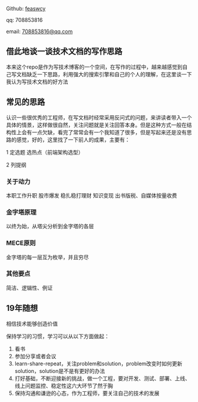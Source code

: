 
Github: [feaswcy](http://github.com/feaswcy)

qq: 708853816

email: 708853816@qq.com

## 借此地谈一谈技术文档的写作思路
本来这个repo是作为写技术博客的一个空间，在写作的过程中，越来越感觉到自己写文档缺乏一下思路，利用强大的搜索引擎和自己的个人的理解，在这里谈一下我认为写技术文档的好方法


## 常见的思路
认识一些很优秀的工程师，在写文档时经常采用反问式的问题，来讲读者带入一个具体的情景，这样做很自然，关注问题就是关注回答本身。但是这种方式一般在结构性上会有一点欠缺，看完了常常会有一个我知道了很多，但是写起来还是没有思路的感觉，好的，这里找了一下前人的成果，主要有：

1 定选题
选热点（前端架构选型）


2 列提纲



### 关于动力
本职工作升职
股市爆发
稳扎稳打理财
知识变现
出书版税、自媒体按量收费

### 金字塔原理
以终为始，从塔尖分析到金字塔的各层

### MECE原则
金字塔的每一层互为枚举，并且穷尽

### 其他要点
简洁、逻辑性、例证

## 19年随想
相信技术能够创造价值

保持学习的习惯，学习可以从以下方面做起：

1. 看书
2. 参加分享或者会议
3. learn-share-repeat，关注problem和solution，problem改变时如何更新solution，solution是不是有更好的办法
4. 打好基础，不断迎接新的挑战，做一个工程，要对开发、测试、部署、上线、线上问题监控、稳定性这六大环节了然于胸
5. 保持沟通和谦逊的心态，作为工程师，要关注自己的技术的发展

